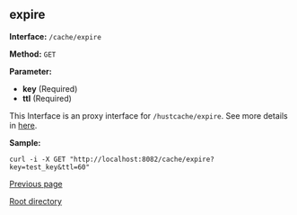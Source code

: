 ## expire ##

**Interface:** `/cache/expire`

**Method:** `GET`

**Parameter:** 

*  **key** (Required)    
*  **ttl** (Required)

This Interface is an proxy interface for `/hustcache/expire`. See more details in [here](../../hustdb/hustcache/expire.md).  

**Sample:**

    curl -i -X GET "http://localhost:8082/cache/expire?key=test_key&ttl=60"
	
[Previous page](../cache.md)

[Root directory](../../../index.md)